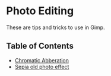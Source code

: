 # Photo Editing
These are tips and tricks to use in Gimp.

## Table of Contents
- [Chromatic Abberation](./content/002_chromatic_abberation.md)
- [Sepia old photo effect](./content/001_sepia_old_photo.md)
